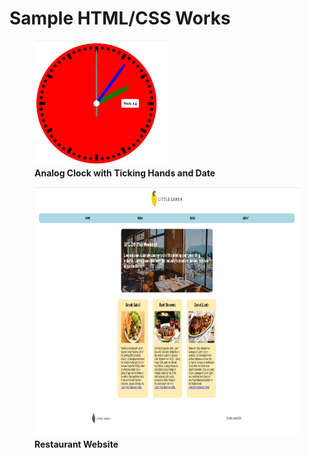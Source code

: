 <h1>Sample HTML/CSS Works</h1>
<figure>
  <img src="Analog Clock.jpg" height="200">
  <figcaption style="font-weight:bold">Analog Clock with Ticking Hands and Date</figcaption>
</figure>
<figure></figure>
<p></p>
<figure>
  <img src="Restaurant.jpg" height="400">
  <figcaption style="font-weight:bold">Restaurant Website</figcaption>
</figure>
<figure></figure>
